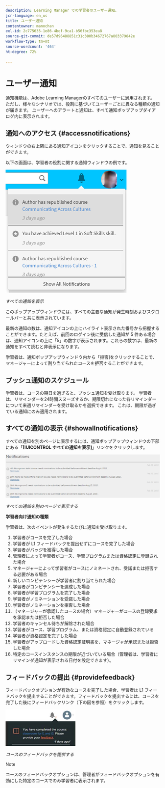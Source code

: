 ```yaml
---
description: Learning Manager での学習者のユーザー通知。
jcr-language: en_us
title: ユーザー通知
contentowner: manochan
exl-id: 2c775635-1e86-4bef-9ca1-b56fbc353ea8
source-git-commit: de57d96488851c31c380b34672767a803379842e
workflow-type: tm+mt
source-wordcount: '464'
ht-degree: 72%

---
```


# ユーザー通知

<!--User notifications for Learners in Learning Manager.-->

通知機能は、Adobe Learning Managerのすべてのユーザーに適用されます。 ただし、様々なシナリオでは、役割に基づいてユーザーごとに異なる種類の通知が届きます。 ユーザーへのアラートと通知は、すべて通知ポップアップダイアログ内に表示されます。

## 通知へのアクセス {#accessnotifications}

ウィンドウの右上隅にある通知アイコンをクリックすることで、通知を見ることができます。

以下の画面は、学習者の役割に関する通知ウィンドウの例です。

![](assets/learner-notifications.png)

*すべての通知を表示*

このポップアップウィンドウには、すべての主要な通知が発生時刻およびスクロールバーと共に表示されています。

最新の通知の数は、通知アイコンの上にハイライト表示された番号から把握することができます。たとえば、前回のログイン後に受信した通知が 5 件ある場合は、通知アイコンの上に「5」の数字が表示されます。これらの数字は、最新の通知をすべて読むと非表示になります。

学習者は、通知ポップアップウィンドウ内から「拒否]をクリックすることで、マネージャーによって割り当てられたコースを拒否することができます。

## プッシュ通知のスケジュール

学習者は、コースの期日を過ぎると、プッシュ通知を受け取ります。 学習者は、リマインダーを24時間スヌーズするか、期限切れになった各リマインダーについて来週リマインダーを受け取るかを選択できます。 これは、期限が過ぎている通知にのみ適用されます。

## すべての通知の表示 {#showallnotifications}

すべての通知を別のページに表示するには、通知ポップアップウィンドウの下部にある「**[!UICONTROL すべての通知を表示]**」リンクをクリックします。

![](assets/notifications-page.png)

*すべての通知を別のページで表示する*

**学習者向け通知の種類**

学習者は、次のイベントが発生するたびに通知を受け取ります。

1. 学習者がコースを完了した場合
1. 学習者が L1 フィードバックを提出せずにコースを完了した場合
1. 学習者がバッジを獲得した場合
1. 管理者によって学習者がコース、学習プログラムまたは資格認定に登録された場合
1. マネージャーによって学習者がコースにノミネートされ、受諾または拒否する必要がある場合
1. 新しいコンピテンシーが学習者に割り当てられた場合
1. 学習者がコンピテンシーを達成した場合
1. 学習者が学習プログラムを完了した場合
1. 学習者がノミネーションを受諾した場合
1. 学習者がノミネーションを拒否した場合
1. （マネージャーが承認したコースの場合）マネージャーがコースの登録要求を承認または拒否した場合
1. 学習者のキャンセル待ちが解除された場合
1. 学習者がコース、学習プログラム、または資格認定に自動登録されている
1. 学習者が資格認定を完了した場合
1. 学習者がアップロードした資格認定証明書を、マネージャが承認または拒否した場合
1. 特定のコースインスタンスの期限が近づいている場合（管理者は、学習者にリマインダ通知が表示される日付を設定できます）。

## フィードバックの提出 {#providefeedback}

フィードバックオプションが有効なコースを完了した場合、学習者は L1 フィードバックを提出することができます。フィードバックを提出するには、コースを完了した後にフィードバックリンク（下の図を参照）をクリックします。

![](assets/feedback.png)

*コースのフィードバックを提供する*

>[!NOTE]
>
>コースのフィードバックオプションは、管理者がフィードバックオプションを有効にした特定のコースでのみ学習者に表示されます。
